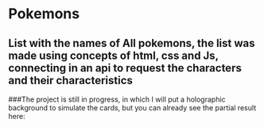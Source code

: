 # Pokemons

## List with the names of All pokemons, the list was made using concepts of html, css and Js, connecting in an api to request the characters and their characteristics

###The project is still in progress, in which I will put a holographic background to simulate the cards, but you can already see the partial result here:
